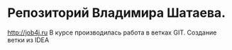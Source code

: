 ﻿# Репозиторий Владимира Шатаева.
http://job4j.ru
В курсе производилась работа в ветках GIT.
Создание ветки из IDEA